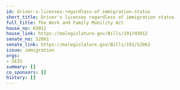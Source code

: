 ```yaml
---
id: driver-s-licenses-regardless-of-immigration-status
short_title: Driver's licenses regardless of immigration status
full_title: The Work and Family Mobility Act
house_no: H3012
house_link: https://malegislature.gov/Bills/191/H3012
senate_no: S2061
senate_link: https://malegislature.gov/Bills/191/S2061
issue: immigration
orgs:
- SEIU
summary: []
co_sponsors: []
history: []
---
```

